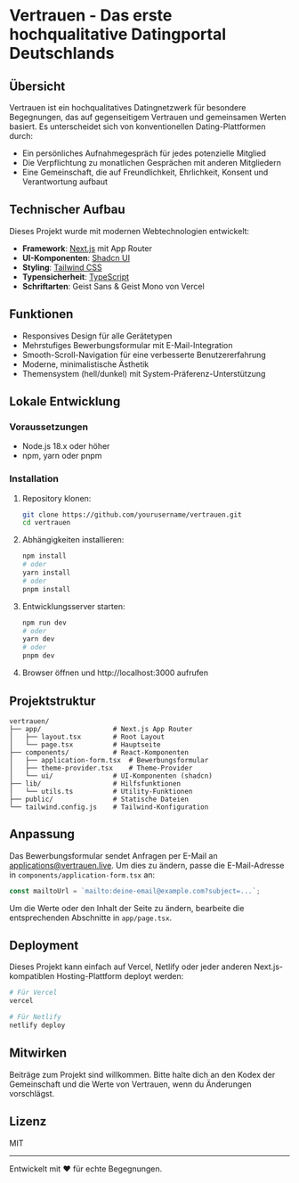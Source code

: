 # Vertrauen - Das erste hochqualitative Datingportal Deutschlands

## Übersicht

Vertrauen ist ein hochqualitatives Datingnetzwerk für besondere Begegnungen, das auf gegenseitigem Vertrauen und gemeinsamen Werten basiert. Es unterscheidet sich von konventionellen Dating-Plattformen durch:

- Ein persönliches Aufnahmegespräch für jedes potenzielle Mitglied
- Die Verpflichtung zu monatlichen Gesprächen mit anderen Mitgliedern
- Eine Gemeinschaft, die auf Freundlichkeit, Ehrlichkeit, Konsent und Verantwortung aufbaut

## Technischer Aufbau

Dieses Projekt wurde mit modernen Webtechnologien entwickelt:

- **Framework**: [Next.js](https://nextjs.org/) mit App Router
- **UI-Komponenten**: [Shadcn UI](https://ui.shadcn.com/)
- **Styling**: [Tailwind CSS](https://tailwindcss.com/)
- **Typensicherheit**: [TypeScript](https://www.typescriptlang.org/)
- **Schriftarten**: Geist Sans & Geist Mono von Vercel

## Funktionen

- Responsives Design für alle Gerätetypen
- Mehrstufiges Bewerbungsformular mit E-Mail-Integration
- Smooth-Scroll-Navigation für eine verbesserte Benutzererfahrung
- Moderne, minimalistische Ästhetik
- Themensystem (hell/dunkel) mit System-Präferenz-Unterstützung

## Lokale Entwicklung

### Voraussetzungen

- Node.js 18.x oder höher
- npm, yarn oder pnpm

### Installation

1. Repository klonen:
   ```bash
   git clone https://github.com/yourusername/vertrauen.git
   cd vertrauen
   ```

2. Abhängigkeiten installieren:
   ```bash
   npm install
   # oder
   yarn install
   # oder
   pnpm install
   ```

3. Entwicklungsserver starten:
   ```bash
   npm run dev
   # oder
   yarn dev
   # oder
   pnpm dev
   ```

4. Browser öffnen und http://localhost:3000 aufrufen

## Projektstruktur

```
vertrauen/
├── app/                  # Next.js App Router
│   ├── layout.tsx        # Root Layout
│   └── page.tsx          # Hauptseite
├── components/           # React-Komponenten
│   ├── application-form.tsx  # Bewerbungsformular
│   ├── theme-provider.tsx    # Theme-Provider
│   └── ui/               # UI-Komponenten (shadcn)
├── lib/                  # Hilfsfunktionen
│   └── utils.ts          # Utility-Funktionen
├── public/               # Statische Dateien
└── tailwind.config.js    # Tailwind-Konfiguration
```

## Anpassung

Das Bewerbungsformular sendet Anfragen per E-Mail an applications@vertrauen.live. Um dies zu ändern, passe die E-Mail-Adresse in `components/application-form.tsx` an:

```typescript
const mailtoUrl = `mailto:deine-email@example.com?subject=...`;
```

Um die Werte oder den Inhalt der Seite zu ändern, bearbeite die entsprechenden Abschnitte in `app/page.tsx`.

## Deployment

Dieses Projekt kann einfach auf Vercel, Netlify oder jeder anderen Next.js-kompatiblen Hosting-Plattform deployt werden:

```bash
# Für Vercel
vercel

# Für Netlify
netlify deploy
```

## Mitwirken

Beiträge zum Projekt sind willkommen. Bitte halte dich an den Kodex der Gemeinschaft und die Werte von Vertrauen, wenn du Änderungen vorschlägst.

## Lizenz

MIT

---

Entwickelt mit ❤️ für echte Begegnungen.
